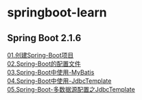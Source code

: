 # springboot-learn


## Spring Boot 2.1.6
[01.创建Spring-Boot项目](https://tengxt.github.io/2019/07/30/%E5%88%9B%E5%BB%BASpring-Boot%E9%A1%B9%E7%9B%AE/ "创建Spring-Boot项目")<br/>
[02.Spring-Boot的配置文件](https://tengxt.github.io/2019/07/30/Spring-Boot%E7%9A%84%E9%85%8D%E7%BD%AE%E6%96%87%E4%BB%B6/ "Spring-Boot的配置文件")<br/>
[03.Spring-Boot中使用-MyBatis](https://tengxt.github.io/2019/08/01/Spring-Boot%E4%B8%AD%E4%BD%BF%E7%94%A8-MyBatis/ "Spring Boot中使用 MyBatis")<br/>
[04.Spring-Boot中使用-JdbcTemplate](https://tengxt.github.io/2019/08/01/Spring-Boot%E4%B8%AD%E4%BD%BF%E7%94%A8-JdbcTemplate/ "Spring Boot中使用 JdbcTemplate")<br/>
[05.Spring-Boot-多数据源配置之JdbcTemplate](https://tengxt.github.io/2019/08/01/Spring-Boot-%E5%A4%9A%E6%95%B0%E6%8D%AE%E6%BA%90%E9%85%8D%E7%BD%AE%E4%B9%8BJdbcTemplate/ "Spring-Boot-多数据源配置之JdbcTemplate")<br/>